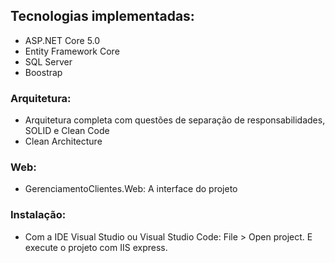 ## Tecnologias implementadas:

- ASP.NET Core 5.0
- Entity Framework Core
- SQL Server
- Boostrap
 
### Arquitetura:
- Arquitetura completa com questões de separação de responsabilidades, SOLID e Clean Code
- Clean Architecture

### Web:
- GerenciamentoClientes.Web: A interface do projeto

### Instalação:
- Com a IDE Visual Studio ou Visual Studio Code: File > Open project. E execute o projeto com IIS express.
